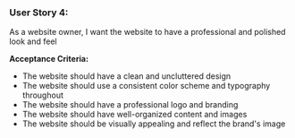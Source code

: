 ### User Story 4:

As a website owner, I want the website to have a professional and polished look and feel

**Acceptance Criteria:**
- The website should have a clean and uncluttered design
- The website should use a consistent color scheme and typography throughout
- The website should have a professional logo and branding
- The website should have well-organized content and images
- The website should be visually appealing and reflect the brand's image
